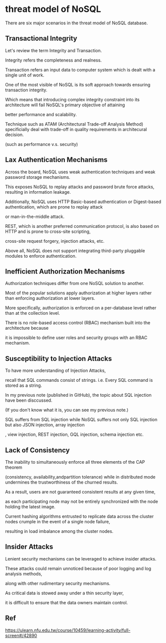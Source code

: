 # threat model of NoSQL
There are six major scenarios in the threat model of NoSQL database.

## Transactional Integrity
Let's review the term Integrity and Transaction.

Integrity refers the completeness and realness.

Transaction refers an input data to computer system which is dealt with a single unit of work.

One of the most visible of NoSQL is its soft approach towards ensuring transaction integrity. 

Which means that introducing complex integrity constraint into its architecture will fail NoSQL's primary objective of attaining

better performance and scalability.

Technique such as ATAM (Architectural Trade-off Analysis Method) specificially deal with trade-off in quality requirements in architecural decision.

(such as performance v.s. security)

## Lax Authentication Mechanisms
Across the board, NoSQL uses weak authentication techniques and weak password storage mechanisms. 

This exposes NoSQL to replay attacks and password brute force attacks, resulting in information leakage. 

Additionally, NoSQL uses HTTP Basic-based authentication or Digest-based authentication, which are prone to replay attack 

or man-in-the-middle attack.

REST, which is another preferred communication protocol, is also based on HTTP and is prone to cross-site scripting, 

cross-site request forgery, injection attacks, etc.

Above all, NoSQL does not support integrating third-party pluggable modules to enforce authentication. 

## Inefficient Authorization Mechanisms

Authorization techniques differ from one NoSQL solution to another. 

Most of the popular solutions apply authorization at higher layers rather than enforcing authorization at lower layers. 

More specifically, authorization is enforced on a per-database level rather than at the collection level.  

There is no role-based access control (RBAC) mechanism built into the architecture because 

it is impossible to define user roles and security groups with an RBAC mechanism.

## Susceptibility to Injection Attacks
To have more understanding of Injection Attacks,

recall that SQL commands consist of strings. i.e. Every SQL command is stored as a string.

In my previous note (published in GitHub), the topic about SQL injection have been disccussed.

(If you don't know what it is, you can see my previous note.)

SQL suffers from SQL injection while NoSQL suffers not only SQL injection but also JSON injection, array injection

, view injection, REST injection, GQL injection, schema injection etc. 

## Lack of Consistency

The inability to simultaneously enforce all three elements of the CAP theorem 

(consistency,   availability,andpartition   tolerance)   while   in  distributed  mode  undermines  the trustworthiness  of  the  churned  results. 

As a result, users are not guaranteed consistent results at any given time, 

as each participating node may not be entirely synchronized with the node holding the latest image.  

Current  hashing  algorithms  entrusted to replicate data across the cluster nodes crumple in the event of a single node failure, 

resulting in load imbalance among the cluster nodes.

## Insider Attacks
Lenient security mechanisms can be leveraged to achieve insider attacks. 

These attacks could remain unnoticed because of poor logging and log analysis methods, 

along with other rudimentary security mechanisms. 

As critical data is stowed away under a thin security layer,

it is difficult to ensure that the data owners maintain control.
 
## Ref
https://ulearn.nfu.edu.tw/course/10459/learning-activity/full-screen#/42890
